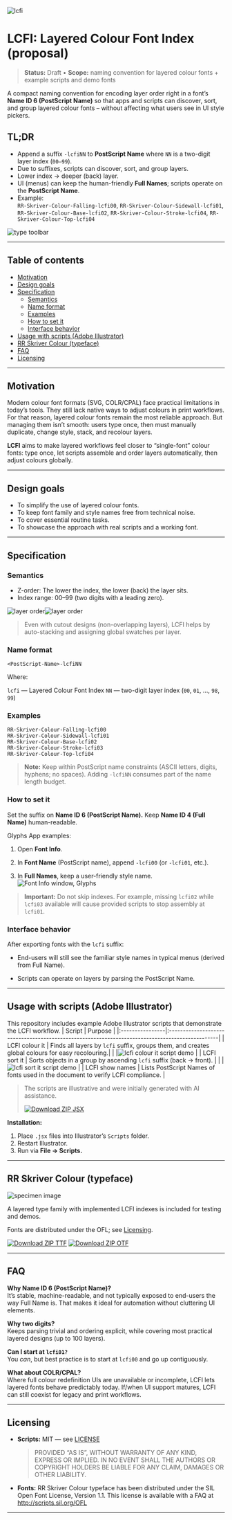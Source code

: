 
![lcfi](images/header.svg)
# LCFI: Layered Colour Font Index (proposal)
> **Status:** Draft • **Scope:** naming convention for layered colour fonts + example scripts and demo fonts



A compact naming convention for encoding layer order right in a font’s **Name ID 6 (PostScript Name)** so that apps and scripts can discover, sort, and group layered colour fonts – without affecting what users see in UI style pickers.

## TL;DR
- Append a suffix `-lcfiNN` to **PostScript Name** where `NN` is a two-digit layer index (`00–99`).
- Due to suffixes, scripts can discover, sort, and group layers.
- Lower index → deeper (back) layer.
- UI (menus) can keep the human-friendly **Full Names**; scripts operate on the **PostScript Name**.
- Example:  
`RR-Skriver-Colour-Falling-lcfi00`, `RR-Skriver-Colour-Sidewall-lcfi01`, `RR-Skriver-Colour-Base-lcfi02`, `RR-Skriver-Colour-Stroke-lcfi04`, `RR-Skriver-Colour-Top-lcfi04`

![type toolbar](images/type_toolbar_cropped.png)

---

## Table of contents
- [Motivation](#motivation)
- [Design goals](#design-goals)
- [Specification](#specification)
  - [Semantics](#semantics)
  - [Name format](#name-format)
  - [Examples](#examples)
  - [How to set it](#how-to-set-it)
  - [Interface behavior](#interface-behavior)
- [Usage with scripts (Adobe Illustrator)](#usage-with-scripts-adobe-illustrator)
- [RR Skriver Colour (typeface)](#rr-skriver-colour-typeface)
- [FAQ](#faq)
- [Licensing](#licensing)

---

## Motivation

Modern colour font formats (SVG, COLR/CPAL) face practical limitations in today’s tools. They still lack native ways to adjust colours in print workflows. For that reason, layered colour fonts remain the most reliable approach. But managing them isn’t smooth: users type once, then must manually duplicate, change style, stack, and recolour layers.

**LCFI** aims to make layered workflows feel closer to “single-font” colour fonts: type once, let scripts assemble and order layers automatically, then adjust colours globally.

---

## Design goals
- To simplify the use of layered colour fonts.
- To keep font family and style names free from technical noise.
- To cover essential routine tasks.
- To showcase the approach with real scripts and a working font.

---

## Specification

### Semantics

- Z-order: The lower the index, the lower (back) the layer sits.
- Index range: 00–99 (two digits with a leading zero).

![layer order](images/layers_white.svg#gh-dark-mode-only)![layer order](images/layers_black.svg#gh-light-mode-only)

> Even with cutout designs (non-overlapping layers), LCFI helps by auto-stacking and assigning global swatches per layer.

### Name format
```
<PostScript-Name>-lcfiNN
```

Where:

`lcfi` — Layered Colour Font Index
`NN` — two-digit layer index (`00`, `01`, …, `98`, `99`)

### Examples
```
RR-Skriver-Colour-Falling-lcfi00
RR-Skriver-Colour-Sidewall-lcfi01
RR-Skriver-Colour-Base-lcfi02
RR-Skriver-Colour-Stroke-lcfi03
RR-Skriver-Colour-Top-lcfi04
```

> **Note:** Keep within PostScript name constraints (ASCII letters, digits, hyphens; no spaces). Adding `-lcfiNN` consumes part of the name length budget.

### How to set it
Set the suffix on **Name ID 6 (PostScript Name).** Keep **Name ID 4 (Full Name)** human-readable.

Glyphs App examples:

1. Open **Font Info**.

2. In **Font Name** (PostScript name), append `-lcfi00` (or `-lcfi01`, etc.).

3. In **Full Names**, keep a user-friendly style name.
![Font Info window, Glyphs](images/font_info.png)
> **Important:** Do not skip indexes. For example, missing `lcfi02` while `lcfi03` available will cause provided scripts to stop assembly at `lcfi01`.



### Interface behavior

After exporting fonts with the `lcfi` suffix:

- End-users will still see the familiar style names in typical menus (derived from Full Name).

- Scripts can operate on layers by parsing the PostScript Name.

---

## Usage with scripts (Adobe Illustrator)
This repository includes example Adobe Illustrator scripts that demonstrate the LCFI workflow.
| Script          | Purpose                                                                                         |
|:----------------|:------------------------------------------------------------------------------------------------|
| LCFI colour it  | Finds all layers by `lcfi` suffix, groups them, and creates global colours for easy recolouring.|
|                 |![lcfi colour it script demo](images/colour_it_demo.gif)                                         |
| LCFI sort it    | Sorts objects in a group by ascending `lcfi` suffix (back → front).                             |
|                 |![lcfi sort it script demo](images/sort_it_demo.gif)                                             |
| LCFI show names | Lists PostScript Names of fonts used in the document to verify LCFI compliance.                 |

> The scripts are illustrative and were initially generated with AI assistance.
>   
>   
> [![Download ZIP JSX](https://img.shields.io/badge/Download%20ZIP-JSX-blue)](https://github.com/ruzvaliakhmetov/lcfi-naming-convention/raw/main/scripts/LCFI-scripts.zip)

**Installation:**
1. Place `.jsx` files into Illustrator’s `Scripts` folder.
2. Restart Illustrator.
3. Run via **File → Scripts.**

---

## RR Skriver Colour (typeface)
![specimen image](images/specimen_image.svg)

A layered type family with implemented LCFI indexes is included for testing and demos.

Fonts are distributed under the OFL; see [Licensing](#licensing).

[![Download ZIP TTF](https://img.shields.io/badge/Download%20ZIP-TTF-blue)](https://github.com/ruzvaliakhmetov/lcfi-naming-convention/raw/main/fonts/ttf/RR-Skriver-Colour-TTF.zip)
[![Download ZIP OTF](https://img.shields.io/badge/Download%20ZIP-OTF-green)](https://github.com/ruzvaliakhmetov/lcfi-naming-convention/raw/main/fonts/otf/RR-Skriver-Colour-OTF.zip)

---

## FAQ

**Why Name ID 6 (PostScript Name)?**  
It’s stable, machine-readable, and not typically exposed to end-users the way Full Name is. That makes it ideal for automation without cluttering UI elements.


**Why two digits?**  
Keeps parsing trivial and ordering explicit, while covering most practical layered designs (up to 100 layers).


**Can I start at `lcfi01?`**  
You *can*, but best practice is to start at `lcfi00` and go up contiguously.

**What about COLR/CPAL?**  
Where full colour redefinition UIs are unavailable or incomplete, LCFI lets layered fonts behave predictably today. If/when UI support matures, LCFI can still coexist for legacy and print workflows.

---

## Licensing

- **Scripts:** MIT — see [LICENSE](/licenses/MIT_license.txt)
    > PROVIDED “AS IS”, WITHOUT WARRANTY OF ANY KIND, EXPRESS OR IMPLIED. IN NO EVENT SHALL THE AUTHORS OR COPYRIGHT HOLDERS BE LIABLE FOR ANY CLAIM, DAMAGES OR OTHER LIABILITY.

- **Fonts:** RR Skriver Colour typeface has been distributed under the SIL Open Font License, Version 1.1. This license is available with a FAQ at http://scripts.sil.org/OFL
 
---